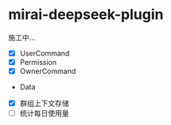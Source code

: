 

# mirai-deepseek-plugin

施工中...
 
- [x] UserCommand
- [x] Permission
- [x] OwnerCommand
- Data
- [x] 群组上下文存储
- [ ] 统计每日使用量
